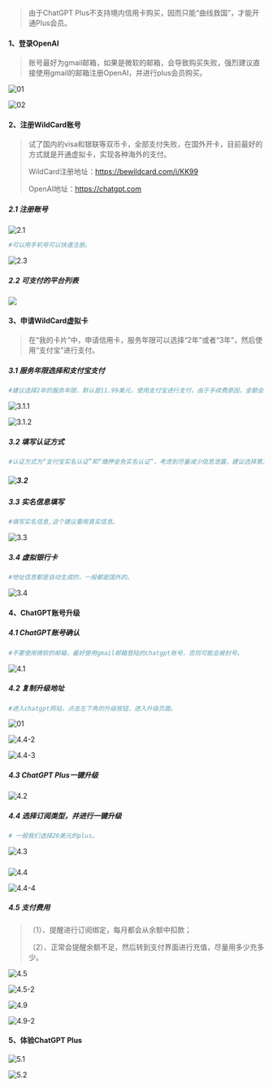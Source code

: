 > 由于ChatGPT Plus不支持境内信用卡购买，因而只能“曲线救国”，才能开通Plus会员。

#### 1、登录OpenAI

> 账号最好为gmail邮箱，如果是微软的邮箱，会导致购买失败，强烈建议直接使用gmail的邮箱注册OpenAI，并进行plus会员购买。

![01](D:\AI\WildCard\img\01.png)

![02](D:\AI\WildCard\img\02.png)



#### 2、注册WildCard账号

> 试了国内的visa和银联等双币卡，全部支付失败，在国外开卡，目前最好的方式就是开通虚拟卡，实现各种海外的支付。
>
> WildCard注册地址：https://bewildcard.com/i/KK99
>
> OpenAI地址：https://chatgpt.com

##### 2.1 注册账号

![2.1](D:\AI\WildCard\img\2.1.png)



```sh
#可以用手机号可以快速注册。
```

![2.3](D:\AI\WildCard\img\2.3.png)

##### 2.2 可支付的平台列表

![](D:\AI\WildCard\img\2.2.png)



#### 3、申请WildCard虚拟卡

> 在“我的卡片”中，申请信用卡，服务年限可以选择“2年”或者“3年”，然后使用“支付宝”进行支付。



##### 3.1  服务年限选择和支付宝支付

```sh
#建议选择2年的服务年限，默认是11.99美元，使用支付宝进行支付，由于手续费原因，金额会多一点。使用邀请码KK99可以优惠1美元。
```

![3.1.1](D:\AI\WildCard\img\3.1.1.png)

![3.1.2](D:\AI\WildCard\img\3.1.2.png)



##### 3.2 填写认证方式

```sh
#认证方式为“支付宝实名认证”和“缴押金免实名认证”，考虑到尽量减少信息泄露，建议选择第二种，支付10美元押金。如果每月支付金额较多，那就选择“支付宝”认证，每月可消费3000美元。
```



##### ![3.2](D:\AI\WildCard\img\3.2.png)



##### 3.3 实名信息填写

```sh
#填写实名信息,这个建议要用真实信息。
```

![3.3](D:\AI\WildCard\img\3.3.png)

##### 3.4 虚拟银行卡

```sh
#地址信息都是自动生成的，一般都是国外的。
```



![3.4](D:\AI\WildCard\img\3.5.png)

#### 4、ChatGPT账号升级

##### 4.1 ChatGPT账号确认

```sh
#不要使用微软的邮箱，最好使用gmail邮箱登陆的chatgpt账号，否则可能会被封号。
```

![4.1](D:\AI\WildCard\img\4.1.png)



##### 4.2 复制升级地址

```sh
#进入chatgpt网站，点击左下角的升级按钮，进入升级页面。
```

![01](D:\AI\WildCard\img\01.png)



![4.4-2](D:\AI\WildCard\img\4.4-2.png)



![4.4-3](D:\AI\WildCard\img\4.4-3.png)



##### 4.3 ChatGPT Plus一键升级

![4.2](D:\AI\WildCard\img\4.2.png)



##### 4.4 选择订阅类型，并进行一键升级

 ```sh
# 一般我们选择20美元的plus。
 ```

![4.3](D:\AI\WildCard\img\4.3.png)

##### 

![4.4](D:\AI\WildCard\img\4.4-1.png)



![4.4-4](D:\AI\WildCard\img\4.4-4.png)



##### 4.5 支付费用

> （1）、提醒进行订阅绑定，每月都会从余额中扣款；
>
> （2）、正常会提醒余额不足，然后转到支付界面进行充值，尽量用多少充多少。

![4.5](D:\AI\WildCard\img\4.5-1.png)

![4.5-2](D:\AI\WildCard\img\4.5-2.png)

![4.9](D:\AI\WildCard\img\4.5-3.png)

![4.9-2](D:\AI\WildCard\img\4.5-4.png)



#### 5、体验ChatGPT Plus



![5.1](D:\AI\WildCard\img\5.1.png)



![5.2](D:\AI\WildCard\img\5.2.png)

